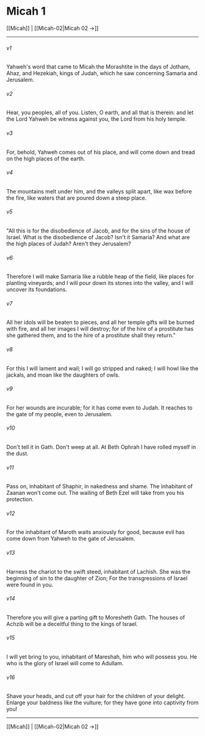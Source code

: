 # Micah 1

[[Micah]] | [[Micah-02|Micah 02 →]]
***



###### v1 
Yahweh's word that came to Micah the Morashtite in the days of Jotham, Ahaz, and Hezekiah, kings of Judah, which he saw concerning Samaria and Jerusalem. 

###### v2 
Hear, you peoples, all of you. Listen, O earth, and all that is therein: and let the Lord Yahweh be witness against you, the Lord from his holy temple. 

###### v3 
For, behold, Yahweh comes out of his place, and will come down and tread on the high places of the earth. 

###### v4 
The mountains melt under him, and the valleys split apart, like wax before the fire, like waters that are poured down a steep place. 

###### v5 
"All this is for the disobedience of Jacob, and for the sins of the house of Israel. What is the disobedience of Jacob? Isn't it Samaria? And what are the high places of Judah? Aren't they Jerusalem? 

###### v6 
Therefore I will make Samaria like a rubble heap of the field, like places for planting vineyards; and I will pour down its stones into the valley, and I will uncover its foundations. 

###### v7 
All her idols will be beaten to pieces, and all her temple gifts will be burned with fire, and all her images I will destroy; for of the hire of a prostitute has she gathered them, and to the hire of a prostitute shall they return." 

###### v8 
For this I will lament and wail; I will go stripped and naked; I will howl like the jackals, and moan like the daughters of owls. 

###### v9 
For her wounds are incurable; for it has come even to Judah. It reaches to the gate of my people, even to Jerusalem. 

###### v10 
Don't tell it in Gath. Don't weep at all. At Beth Ophrah I have rolled myself in the dust. 

###### v11 
Pass on, inhabitant of Shaphir, in nakedness and shame. The inhabitant of Zaanan won't come out. The wailing of Beth Ezel will take from you his protection. 

###### v12 
For the inhabitant of Maroth waits anxiously for good, because evil has come down from Yahweh to the gate of Jerusalem. 

###### v13 
Harness the chariot to the swift steed, inhabitant of Lachish. She was the beginning of sin to the daughter of Zion; For the transgressions of Israel were found in you. 

###### v14 
Therefore you will give a parting gift to Moresheth Gath. The houses of Achzib will be a deceitful thing to the kings of Israel. 

###### v15 
I will yet bring to you, inhabitant of Mareshah, him who will possess you. He who is the glory of Israel will come to Adullam. 

###### v16 
Shave your heads, and cut off your hair for the children of your delight. Enlarge your baldness like the vulture; for they have gone into captivity from you!

***
[[Micah]] | [[Micah-02|Micah 02 →]]
